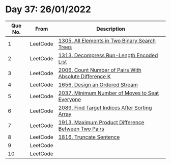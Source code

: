 # Day 37: 26/01/2022

| Que No. | From | Description |
| --- | --- | --- |
| 1 | LeetCode | [1305. All Elements in Two Binary Search Trees](https://leetcode.com/problems/all-elements-in-two-binary-search-trees/) |
| 2 | LeetCode | [1313. Decompress Run-Length Encoded List](https://leetcode.com/problems/decompress-run-length-encoded-list/) |
| 3 | LeetCode | [2006. Count Number of Pairs With Absolute Difference K](https://leetcode.com/problems/count-number-of-pairs-with-absolute-difference-k/) |
| 4 | LeetCode | [1656. Design an Ordered Stream](https://leetcode.com/problems/design-an-ordered-stream/) |
| 5 | LeetCode | [2037. Minimum Number of Moves to Seat Everyone](https://leetcode.com/problems/minimum-number-of-moves-to-seat-everyone/) |
| 6 | LeetCode | [2089. Find Target Indices After Sorting Array](https://leetcode.com/problems/find-target-indices-after-sorting-array/) |
| 7 | LeetCode | [1913. Maximum Product Difference Between Two Pairs](https://leetcode.com/problems/maximum-product-difference-between-two-pairs/) |
| 8 | LeetCode | [1816. Truncate Sentence](https://leetcode.com/problems/truncate-sentence/) |
| 9 | LeetCode | []() |
| 10 | LeetCode | []() |
